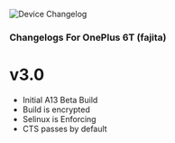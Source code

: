 ![Device Changelog](https://i.imgur.com/C0Wcdr5.png)

### Changelogs For OnePlus 6T (fajita)

# v3.0

- Initial A13 Beta Build
- Build is encrypted
- Selinux is Enforcing
- CTS passes by default